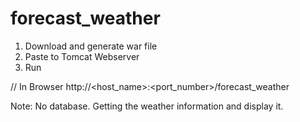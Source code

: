 # forecast_weather

1. Download and generate war file
2. Paste to Tomcat Webserver
3. Run

// In Browser
http://<host_name>:<port_number>/forecast_weather


Note:  No database. Getting the weather information and display it.
